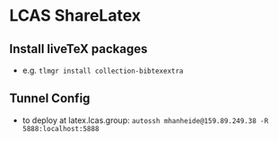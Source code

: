 # LCAS ShareLatex

## Install liveTeX packages

* e.g. `tlmgr install collection-bibtexextra`

## Tunnel Config

* to deploy at latex.lcas.group: `autossh mhanheide@159.89.249.38 -R 5888:localhost:5888`


